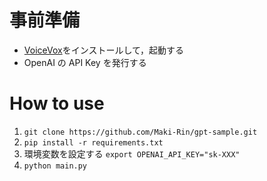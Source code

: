 # 事前準備

- [VoiceVox](https://voicevox.hiroshiba.jp)をインストールして，起動する
- OpenAI の API Key を発行する

# How to use

1.  `git clone https://github.com/Maki-Rin/gpt-sample.git`
2.  `pip install -r requirements.txt`
3.  環境変数を設定する
    `export OPENAI_API_KEY="sk-XXX"`
4.  `python main.py`
